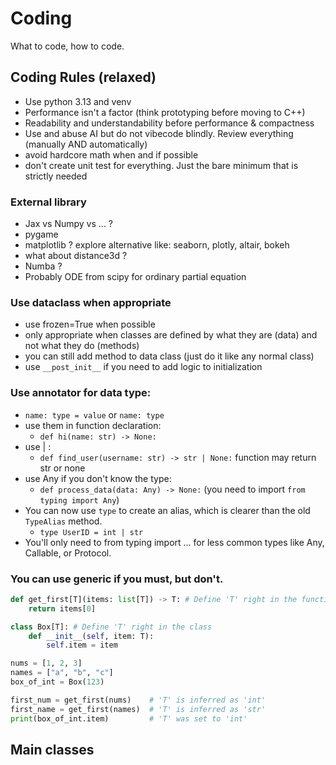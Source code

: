 # Coding

What to code, how to code.

## Coding Rules (relaxed)

- Use python 3.13 and venv
- Performance isn't a factor (think prototyping before moving to C++)
- Readability and understandability before performance & compactness
- Use and abuse AI but do not vibecode blindly. Review everything (manually AND automatically)
- avoid hardcore math when and if possible
- don't create unit test for everything. Just the bare minimum that is strictly needed

### External library

- Jax vs Numpy vs ... ?
- pygame
- matplotlib ? explore alternative like: seaborn, plotly, altair, bokeh
- what about distance3d ? 
- Numba ?
- Probably ODE from scipy for ordinary partial equation

### Use dataclass when appropriate

  - use frozen=True when possible
  - only appropriate when classes are defined by what they are (data) and not what they do (methods)
  - you can still add method to data class (just do it like any normal class)
  - use `__post_init__` if you need to add logic to initialization

### Use annotator for data type:

  - `name: type = value` or `name: type`
  - use them in function declaration: 
    - `def hi(name: str) -> None:`
  - use | : 
    - `def find_user(username: str) -> str | None:` function may return str or none
  - use Any if you don't know the type: 
    - `def process_data(data: Any) -> None:` (you need to import `from typing import Any`)
  - You can now use `type` to create an alias, which is clearer than the old `TypeAlias` method.
    - `type UserID = int | str`
  - You'll only need to from typing import ... for less common types like Any, Callable, or Protocol.

### You can use generic if you must, but don't.

```python
def get_first[T](items: list[T]) -> T: # Define 'T' right in the function
    return items[0]

class Box[T]: # Define 'T' right in the class
    def __init__(self, item: T):
        self.item = item

nums = [1, 2, 3]
names = ["a", "b", "c"]
box_of_int = Box(123)

first_num = get_first(nums)    # 'T' is inferred as 'int'
first_name = get_first(names)  # 'T' is inferred as 'str'
print(box_of_int.item)         # 'T' was set to 'int'
```

## Main classes

